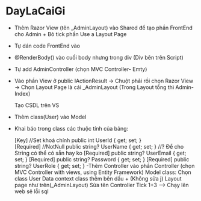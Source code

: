 # DayLaCaiGi
- Thêm Razor View (tên _AdminLayout) vào Shared để tạo phần FrontEnd cho Admin + Bỏ tick phần Use a Layout Page
- Tự dán code FrontEnd vào
- @RenderBody()  vào cuối body nhưng trong div (Div bên trên Script)
- Tự add AdminController (chọn MVC Controller- Emty)
- Vào phần View ở public IActionResult -> Chuột phải rồi chọn Razor View -> Chọn Layout Page là cái _AdminLayout        (Trong Layout tổng thì Admin-Index)

  Tạo  CSDL trên VS
- Thêm class(User) vào Model
- Khai báo trong class các thuộc tính của bảng:
  
    [Key]                                            //Set khoá chính
    public int UserId { get; set; }                  
    [Required]                                       //NotNull
    public string? UserName { get; set; }            //? Để cho String có thể có sẵn hay ko
    [Required]
    public string? UserEmail { get; set; }
    [Required]
    public string? Password { get; set; }
    [Required]
    public string? UserRole { get; set; }
  -Thêm Controller vào phần Controller (chọn MVC Controller with views, using Entity Framework)
    Model class: Chọn class User
    Data context class thêm bên dấu + (Không sửa j)
    Layout page như trên(_AdminLayout)
    Sửa tên Controller
    Tick 1+3
  --> Chạy lên web sẽ lỗi sql
